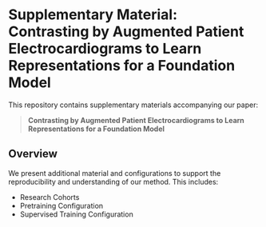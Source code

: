 # Supplementary Material: Contrasting by Augmented Patient Electrocardiograms to Learn Representations for a Foundation Model

This repository contains supplementary materials accompanying our paper:

> **Contrasting by Augmented Patient Electrocardiograms to Learn Representations for a Foundation Model**

## Overview

We present additional material and configurations to support the reproducibility and understanding of our method. This includes:

- Research Cohorts
- Pretraining Configuration
- Supervised Training Configuration
